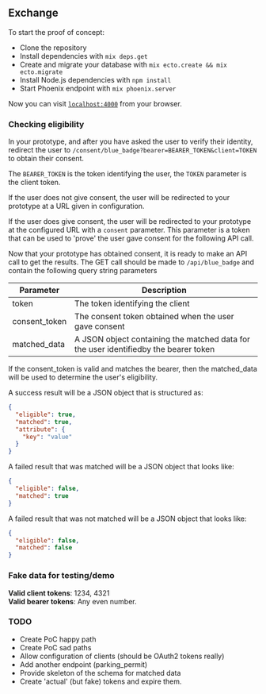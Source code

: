## Exchange

To start the proof of concept:

  * Clone the repository
  * Install dependencies with `mix deps.get`
  * Create and migrate your database with `mix ecto.create && mix ecto.migrate`
  * Install Node.js dependencies with `npm install`
  * Start Phoenix endpoint with `mix phoenix.server`

Now you can visit [`localhost:4000`](http://localhost:4000) from your browser.


### Checking eligibility

In your prototype, and after you have asked the user to verify their identity,
redirect the user to ```/consent/blue_badge?bearer=BEARER_TOKEN&client=TOKEN``` to obtain their consent.

The ```BEARER_TOKEN``` is the token identifying the user, the ```TOKEN``` parameter is the client token.

If the user does not give consent, the user will be redirected to your prototype at a URL given in configuration.

If the user does give consent, the user will be redirected to your prototype at
the configured URL with a ```consent``` parameter. This parameter is a token that can be used to 'prove' the user gave consent for the following API call.

Now that your prototype has obtained consent, it is ready to make an API call to
get the results. The GET call should be made to ```/api/blue_badge``` and contain the following query string parameters

| Parameter | Description   |
|---|---|
| token | The token identifying the client |
| consent_token | The consent token obtained when the user gave consent |
| matched_data |  A JSON object containing the matched data for the user identifiedby the bearer token |

If the consent_token is valid and matches the bearer, then the matched_data will be used to determine the user's eligibility.  

A success result will be a JSON object that is structured as:

```JSON
{
  "eligible": true,
  "matched": true,
  "attribute": {
    "key": "value"
  }
}
```

A failed result that was matched will be a JSON object that looks like:

```JSON
{
  "eligible": false,
  "matched": true
}
```
A failed result that was not matched will be a JSON object that looks like:

```JSON
{
  "eligible": false,
  "matched": false
}
```

### Fake data for testing/demo

**Valid client tokens**:  1234, 4321  
**Valid bearer tokens**: Any even number.  


### TODO

* Create PoC happy path
* Create PoC sad paths
* Allow configuration of clients (should be OAuth2 tokens really)
* Add another endpoint (parking_permit)
* Provide skeleton of the schema for matched data
* Create 'actual' (but fake) tokens and expire them.
